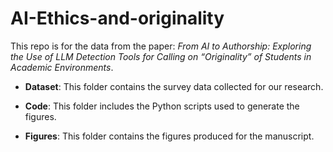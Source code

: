 # AI-Ethics-and-originality
This repo is for the data from the paper: *From AI to Authorship: Exploring the Use of LLM Detection Tools for Calling on “Originality” of Students in Academic Environments*.

- **Dataset**: This folder contains the survey data collected for our research.

- **Code**: This folder includes the Python scripts used to generate the figures.

- **Figures**: This folder contains the figures produced for the manuscript.
